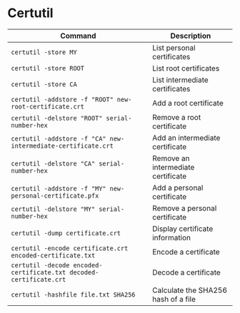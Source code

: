 # Certutil

| Command | Description |
| --- | --- |
| `certutil -store MY` | List personal certificates |
| `certutil -store ROOT` | List root certificates |
| `certutil -store CA` | List intermediate certificates |
| `certutil -addstore -f "ROOT" new-root-certificate.crt` | Add a root certificate |
| `certutil -delstore "ROOT" serial-number-hex` | Remove a root certificate |
| `certutil -addstore -f "CA" new-intermediate-certificate.crt` | Add an intermediate certificate |
| `certutil -delstore "CA" serial-number-hex` | Remove an intermediate certificate |
| `certutil -addstore -f "MY" new-personal-certificate.pfx` | Add a personal certificate |
| `certutil -delstore "MY" serial-number-hex` | Remove a personal certificate |
| `certutil -dump certificate.crt` | Display certificate information |
| `certutil -encode certificate.crt encoded-certificate.txt` | Encode a certificate |
| `certutil -decode encoded-certificate.txt decoded-certificate.crt` | Decode a certificate |
| `certutil -hashfile file.txt SHA256` | Calculate the SHA256 hash of a file |
